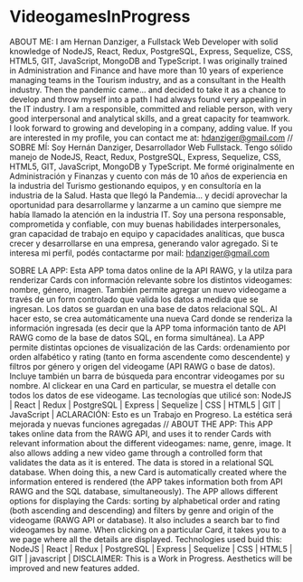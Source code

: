 # VideogamesInProgress

ABOUT ME:
I am Hernan Danziger, a Fullstack Web Developer with solid knowledge of NodeJS, React, Redux, PostgreSQL, Express, Sequelize, CSS, HTML5, GIT, JavaScript, MongoDB and TypeScript.
I was originally trained in Administration and Finance and have more than 10 years of experience managing teams in the Tourism industry, and as a consultant in the Health industry.
Then the pandemic came... and decided to take it as a chance to develop and throw myself into a path I had always found very appealing in the IT industry.
I am a responsible, committed and reliable person, with very good interpersonal and analytical skills, and a great capacity for teamwork.
I look forward to growing and developing in a company, adding value.
If you are interested in my profile, you can contact me at: hdanziger@gmail.com
//
SOBRE MÍ:
Soy Hernán Danziger, Desarrollador Web Fullstack. Tengo sólido manejo de NodeJS, React, Redux, PostgreSQL, Express, Sequelize, CSS, HTML5, GIT, JavaScript, MongoDB y TypeScript.
Me formé originalmente en Administración y Finanzas y cuento con más de 10 años de experiencia en la industria del Turismo gestionando equipos, y en consultoría en la industria de la Salud.
Hasta que llegó la Pandemia... y decidí aprovechar la oportunidad para desarrollarme y lanzarme a un camino que siempre me había llamado la atención en la industria IT.
Soy una persona responsable, comprometida y confiable, con muy buenas habilidades interpersonales, gran capacidad de trabajo en equipo y capacidades analíticas, que busca crecer y desarrollarse en una empresa, generando valor agregado.
Si te interesa mi perfil, podés contactarme por mail: hdanziger@gmail.com


SOBRE LA APP:
Esta APP toma datos online de la API RAWG, y la utilza para renderizar Cards con información relevante sobre los distintos videogames: nombre, género, imagen.
También permite agregar un nuevo videogame a través de un form controlado que valida los datos a medida que se ingresan. Los datos se guardan en una base de datos relacional SQL. Al hacer esto, se crea automáticamente una nueva Card donde se renderiza la información ingresada (es decir que la APP toma información tanto de API RAWG como de la base de datos SQL, en forma simultánea).
La APP permite distintas opciones de visualización de las Cards: ordenamiento por orden alfabético y rating (tanto en forma ascendente como descendente) y filtros por género y origen del videogame (API RAWG o base de datos). Incluye también un barra de búsqueda para encontrar videogames por su nombre.
Al clickear en una Card en particular, se muestra el detalle con todos los datos de ese videogame.
Las tecnologías que utilicé son:
NodeJS | React | Redux | PostgreSQL | Express | Sequelize | CSS | HTML5 | GIT | JavaScript |
ACLARACIÓN: Esto es un Trabajo en Progreso. La estética será mejorada y nuevas funciones agregadas
//
ABOUT THE APP:
This APP takes online data from the RAWG API, and uses it to render Cards with relevant information about the different videogames: name, genre, image.
It also allows adding a new video game through a controlled form that validates the data as it is entered. The data is stored in a relational SQL database. When doing this, a new Card is automatically created where the information entered is rendered (the APP takes information both from API RAWG and the SQL database, simultaneously).
The APP allows different options for displaying the Cards: sorting by alphabetical order and rating (both ascending and descending) and filters by genre and origin of the videogame (RAWG API or database). It also includes a search bar to find videogames by name.
When clicking on a particular Card, it takes you to a we page where all the details are displayed.
Technologies used  buid this:
NodeJS | React | Redux | PostgreSQL | Express | Sequelize | CSS | HTML5 | GIT | javascript |
DISCLAIMER: This is a Work in Progress. Aesthetics will be improved and new features added.
